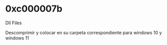 # 0xc000007b

Dll Files

Descomprimir y colocar en su carpeta correspondiente para windows 10 y windows 11
